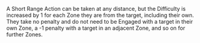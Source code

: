 A Short Range Action can be taken at any distance, but the Difficulty is increased by 1 for each Zone they are from the target, including their own. They take no penalty and do not need to be Engaged with a target in their own Zone, a -1 penalty with a target in an adjacent Zone, and so on for further Zones.